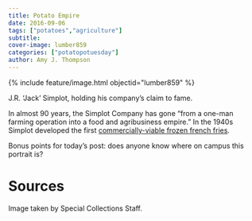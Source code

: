 ```yaml
---
title: Potato Empire
date: 2016-09-06
tags: ["potatoes","agriculture"]
subtitle: 
cover-image: lumber859
categories: ["potatopotuesday"]
author: Amy J. Thompson
---
```


{% include feature/image.html objectid="lumber859" %}

J.R. ‘Jack’ Simplot, holding his company’s claim to fame.

In almost 90 years, the Simplot Company has gone “from a one-man farming operation into a food and agribusiness empire.” In the 1940s Simplot developed the first [commercially-viable frozen french fries](http://www.simplot.com/about).

Bonus points for today’s post: does anyone know where on campus this portrait is?

# Sources

Image taken by Special Collections Staff.

